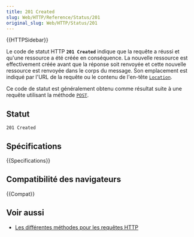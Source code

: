 ```yaml
---
title: 201 Created
slug: Web/HTTP/Reference/Status/201
original_slug: Web/HTTP/Status/201
---
```


{{HTTPSidebar}}

Le code de statut HTTP **`201 Created`** indique que la requête a réussi et qu'une ressource a été créée en conséquence. La nouvelle ressource est effectivement créée avant que la réponse soit renvoyée et cette nouvelle ressource est renvoyée dans le corps du message. Son emplacement est indiqué par l'URL de la requête ou le contenu de l'en-tête [`Location`](/fr/docs/Web/HTTP/Headers/Location).

Ce code de statut est généralement obtenu comme résultat suite à une requête utilisant la méthode [`POST`](/fr/docs/Web/HTTP/Methods/POST).

## Statut

```
201 Created
```

## Spécifications

{{Specifications}}

## Compatibilité des navigateurs

{{Compat}}

## Voir aussi

- [Les différentes méthodes pour les requêtes HTTP](/fr/docs/Web/HTTP/Methods)
